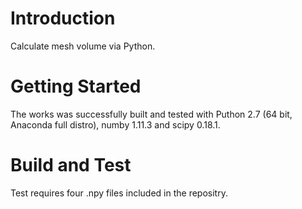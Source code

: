 # Introduction
Calculate mesh volume via Python.

# Getting Started
The works was successfully built and tested with Puthon 2.7 (64 bit, Anaconda full distro), numby 1.11.3 and scipy 0.18.1.

# Build and Test
Test requires four .npy files included in the repositry. 
